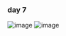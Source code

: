 ### day 7
![image](https://user-images.githubusercontent.com/98395447/198624362-6cb742d0-7b9d-43ea-b7c3-ee2109e29da5.png)
![image](https://user-images.githubusercontent.com/98395447/198624548-2e9c59a8-81c7-4149-8ec6-2293c7ea430e.png)

